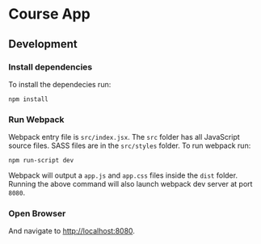 # Course App

## Development

### Install dependencies

To install the dependecies run:

```
npm install
```

### Run Webpack

Webpack entry file is `src/index.jsx`. The `src` folder has all JavaScript source files. SASS files are in the `src/styles` folder. To run webpack run:

```
npm run-script dev
```

Webpack will output a `app.js` and `app.css` files inside the `dist` folder. Running the above command will also launch webpack dev server at port `8080`.

### Open Browser

And navigate to [http://localhost:8080](http://localhost:8080).